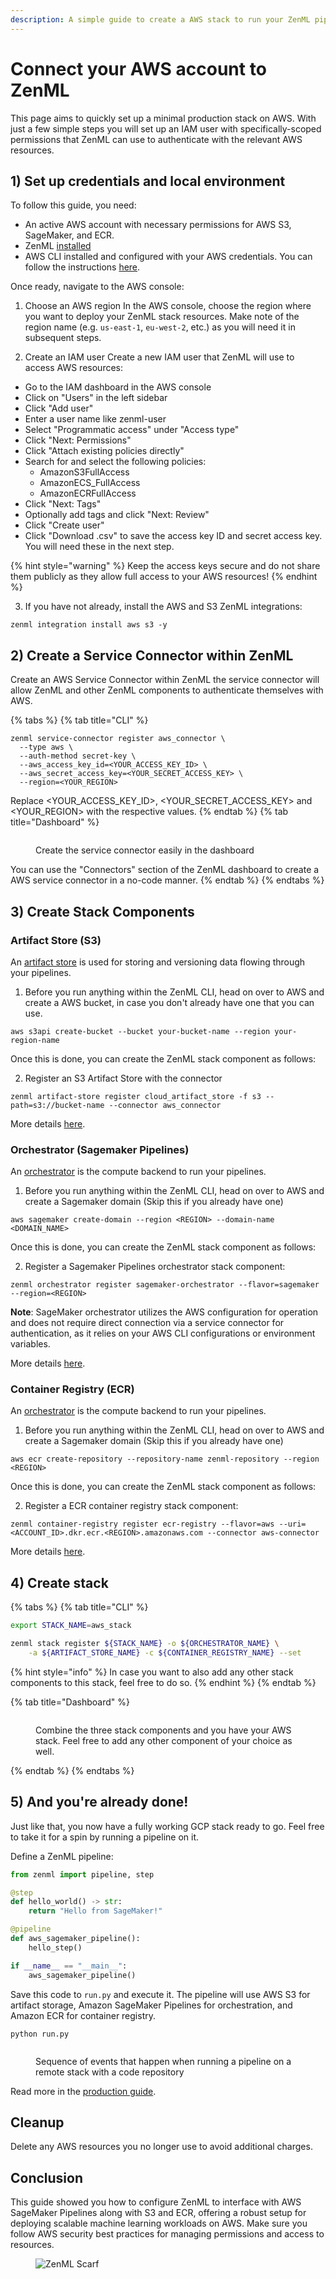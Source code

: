 ```yaml
---
description: A simple guide to create a AWS stack to run your ZenML pipelines
---
```


# Connect your AWS account to ZenML

This page aims to quickly set up a minimal production stack on AWS. With just a
few simple steps you will set up an IAM user with specifically-scoped
permissions that ZenML can use to authenticate with the relevant AWS resources.

## 1) Set up credentials and local environment

To follow this guide, you need:

- An active AWS account with necessary permissions for AWS S3, SageMaker, and ECR.
- ZenML [installed](../../getting-started/installation.md)
- AWS CLI installed and configured with your AWS credentials. You can follow the instructions [here](https://docs.aws.amazon.com/cli/latest/userguide/getting-started-install.html).

Once ready, navigate to the AWS console:

1. Choose an AWS region
In the AWS console, choose the region where you want to deploy your ZenML stack resources. Make note of the region name (e.g. `us-east-1`, `eu-west-2`, etc.) as you will need it in subsequent steps.

1. Create an IAM user
Create a new IAM user that ZenML will use to access AWS resources:

- Go to the IAM dashboard in the AWS console
- Click on "Users" in the left sidebar
- Click "Add user"
- Enter a user name like zenml-user
- Select "Programmatic access" under "Access type"
- Click "Next: Permissions"
- Click "Attach existing policies directly"
- Search for and select the following policies:
  - AmazonS3FullAccess
  - AmazonECS_FullAccess
  - AmazonECRFullAccess
- Click "Next: Tags"
- Optionally add tags and click "Next: Review"
- Click "Create user"
- Click "Download .csv" to save the access key ID and secret access key. You will need these in the next step.

{% hint style="warning" %} Keep the access keys secure and do not share them publicly as they allow full access to your AWS resources! {% endhint %}

3. If you have not already, install the AWS and S3 ZenML integrations:

```shell
zenml integration install aws s3 -y
```

## 2) Create a Service Connector within ZenML

Create an AWS Service Connector within ZenML the service connector will allow ZenML and other ZenML components to authenticate themselves with AWS.

{% tabs %}
{% tab title="CLI" %}

```shell
zenml service-connector register aws_connector \
  --type aws \
  --auth-method secret-key \
  --aws_access_key_id=<YOUR_ACCESS_KEY_ID> \  
  --aws_secret_access_key=<YOUR_SECRET_ACCESS_KEY> \
  --region=<YOUR_REGION>
```

Replace <YOUR_ACCESS_KEY_ID>, <YOUR_SECRET_ACCESS_KEY> and <YOUR_REGION> with the respective values.
{% endtab %}
{% tab title="Dashboard" %}
<figure><img src="../../.gitbook/assets/aws-service-connector-type.png" alt=""><figcaption><p>Create the service connector easily in the dashboard</p></figcaption></figure>

You can use the "Connectors" section of the ZenML dashboard to create a AWS service connector in a no-code manner.
{% endtab %}
{% endtabs %}

## 3) Create Stack Components

### Artifact Store (S3)

An [artifact store](../production-guide/remote-storage.md) is used for storing and versioning data flowing through your pipelines.

1. Before you run anything within the ZenML CLI, head on over to AWS and create a AWS bucket, in case you don't already have one that you can use. 

```shell
aws s3api create-bucket --bucket your-bucket-name --region your-region-name
```

Once this is done, you can create the ZenML stack component as follows:

2. Register an S3 Artifact Store with the connector

```shell
zenml artifact-store register cloud_artifact_store -f s3 --path=s3://bucket-name --connector aws_connector
```

More details [here](../../stacks-and-components/component-guide/artifact-stores/s3.md).

### Orchestrator (Sagemaker Pipelines)

An [orchestrator](../production-guide/cloud-orchestration.md) is the compute backend to run your pipelines.

1. Before you run anything within the ZenML CLI, head on over to AWS and create a Sagemaker domain (Skip this if you already have one)

```shell
aws sagemaker create-domain --region <REGION> --domain-name <DOMAIN_NAME>
```

Once this is done, you can create the ZenML stack component as follows:

2. Register a Sagemaker Pipelines orchestrator stack component:

```shell
zenml orchestrator register sagemaker-orchestrator --flavor=sagemaker --region=<REGION>
```

**Note**: SageMaker orchestrator utilizes the AWS configuration for operation and does not require direct connection via a service connector for authentication, as it relies on your AWS CLI configurations or environment variables.

More details [here](../../stacks-and-components/component-guide/orchestrators/sagemaker.md).

### Container Registry (ECR)

An [orchestrator](../production-guide/cloud-orchestration.md) is the compute backend to run your pipelines.

1. Before you run anything within the ZenML CLI, head on over to AWS and create a Sagemaker domain (Skip this if you already have one)

```shell
aws ecr create-repository --repository-name zenml-repository --region <REGION>
```

Once this is done, you can create the ZenML stack component as follows:

2. Register a ECR container registry stack component:

```shell
zenml container-registry register ecr-registry --flavor=aws --uri=<ACCOUNT_ID>.dkr.ecr.<REGION>.amazonaws.com --connector aws-connector
```

More details [here](../../stacks-and-components/component-guide/container-registries/aws.md).

## 4) Create stack

{% tabs %}
{% tab title="CLI" %}
```bash
export STACK_NAME=aws_stack

zenml stack register ${STACK_NAME} -o ${ORCHESTRATOR_NAME} \
    -a ${ARTIFACT_STORE_NAME} -c ${CONTAINER_REGISTRY_NAME} --set
```

{% hint style="info" %}
In case you want to also add any other stack components to this stack, feel free to do so.
{% endhint %}
{% endtab %}

{% tab title="Dashboard" %}
<figure><img src="../../../../.gitbook/assets/Create_Stack.png" alt=""><figcaption><p>Combine the three stack components and you have your AWS stack. Feel free to add any other component of your choice as well.</p></figcaption></figure>
{% endtab %}
{% endtabs %}

## 5) And you're already done!

Just like that, you now have a fully working GCP stack ready to go. Feel free to take it for a spin by running a pipeline on it.

Define a ZenML pipeline:

```python
from zenml import pipeline, step

@step
def hello_world() -> str:
    return "Hello from SageMaker!"

@pipeline
def aws_sagemaker_pipeline():
    hello_step()

if __name__ == "__main__":
    aws_sagemaker_pipeline()
```

Save this code to `run.py` and execute it. The pipeline will use AWS S3 for artifact storage, Amazon SageMaker Pipelines for orchestration, and Amazon ECR for container registry.

```shell
python run.py
```

<figure><img src="../../.gitbook/assets/run_with_repository.png" alt=""><figcaption><p>Sequence of events that happen when running a pipeline on a remote stack with a code repository</p></figcaption></figure>

Read more in the [production guide](../production-guide/production-guide.md).

## Cleanup

Delete any AWS resources you no longer use to avoid additional charges.

## Conclusion

This guide showed you how to configure ZenML to interface with AWS SageMaker Pipelines along with S3 and ECR, offering a robust setup for deploying scalable machine learning workloads on AWS. Make sure you follow AWS security best practices for managing permissions and access to resources.

<!-- For scarf -->
<figure><img alt="ZenML Scarf" referrerpolicy="no-referrer-when-downgrade" src="https://static.scarf.sh/a.png?x-pxid=f0b4f458-0a54-4fcd-aa95-d5ee424815bc" /></figure>